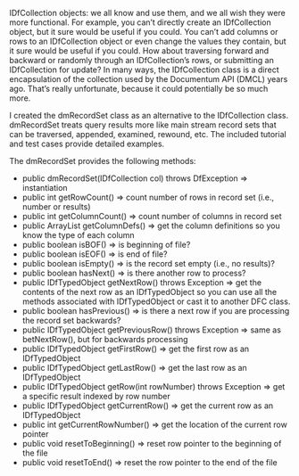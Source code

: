 IDfCollection objects: we all know and use them, and we all wish they were more functional.  For example, you can’t directly create an IDfCollection object, but it sure would be useful if you could.  You can’t add columns or rows to an IDfCollection object or even change the values they contain, but it sure would be useful if you could.  How about traversing forward and backward or randomly through an IDfCollection’s rows, or submitting an IDfCollection for update?  In many ways, the IDfCollection class is a direct encapsulation of the collection used by the Documentum API (DMCL) years ago.  That’s really unfortunate, because it could potentially be so much more.

I created the dmRecordSet class as an alternative to the IDfCollection class.  dmRecordSet treats query results more like main stream record sets that can be traversed, appended, examined, rewound, etc.  The included tutorial and test cases provide detailed examples.

The dmRecordSet provides the following methods:
* public dmRecordSet(IDfCollection col) throws DfException => instantiation
* public int getRowCount() => count number of rows in record set (i.e., number or results)
* public int getColumnCount() => count number of columns in record set
* public ArrayList<IDfAttr> getColumnDefs() => get the column definitions so you know the type of each column
* public boolean isBOF() => is beginning of file?
* public boolean isEOF() => is end of file?
* public boolean isEmpty() => is the record set empty (i.e., no results)?
* public boolean hasNext() => is there another row to process?
* public IDfTypedObject getNextRow() throws Exception => get the contents of the next row as an IDfTypedObject so you can use all the methods associated with IDfTypedObject or cast it to another DFC class.
* public boolean hasPrevious() => is there a next row if you are processing the record set backwards?
* public IDfTypedObject getPreviousRow() throws Exception => same as betNextRow(), but for backwards processing
* public IDfTypedObject getFirstRow() => get the first row as an IDfTypedObject
* public IDfTypedObject getLastRow() => get the last row as an IDfTypedObject
* public IDfTypedObject getRow(int rowNumber) throws Exception => get a specific result indexed by row number
* public IDfTypedObject getCurrentRow() => get the current row as an IDfTypedObject
* public int getCurrentRowNumber() => get the location of the current row pointer
* public void resetToBeginning() => reset row pointer to the beginning of the file
* public void resetToEnd() => reset the row pointer to the end of the file

